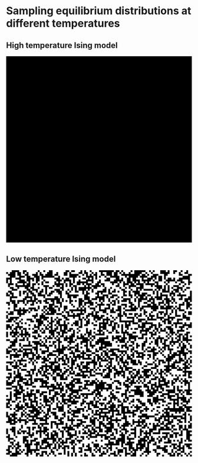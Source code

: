 # Sampling equilibrium distributions at different temperatures

## High temperature Ising model

![Sample of equilibrium distribution of Ising Model at low temperature](ising_model_hightemp.gif)

## Low temperature Ising model

![Sample of equilibrium distribution of Ising Model at low temperature](ising_model_lowtemp.gif)
